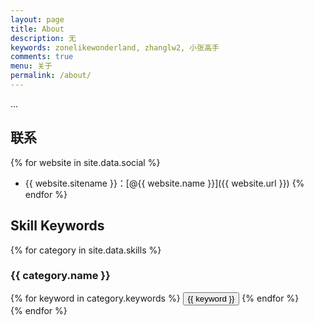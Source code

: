 ```yaml
---
layout: page
title: About
description: 无
keywords: zonelikewonderland, zhanglw2, 小张高手
comments: true
menu: 关于
permalink: /about/
---
```


...

## 联系

{% for website in site.data.social %}
* {{ website.sitename }}：[@{{ website.name }}]({{ website.url }})
{% endfor %}

## Skill Keywords

{% for category in site.data.skills %}
### {{ category.name }}
<div class="btn-inline">
{% for keyword in category.keywords %}
<button class="btn btn-outline" type="button">{{ keyword }}</button>
{% endfor %}
</div>
{% endfor %}
